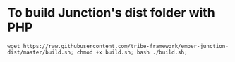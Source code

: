 # To build Junction's dist folder with PHP
```
wget https://raw.githubusercontent.com/tribe-framework/ember-junction-dist/master/build.sh; chmod +x build.sh; bash ./build.sh;
```